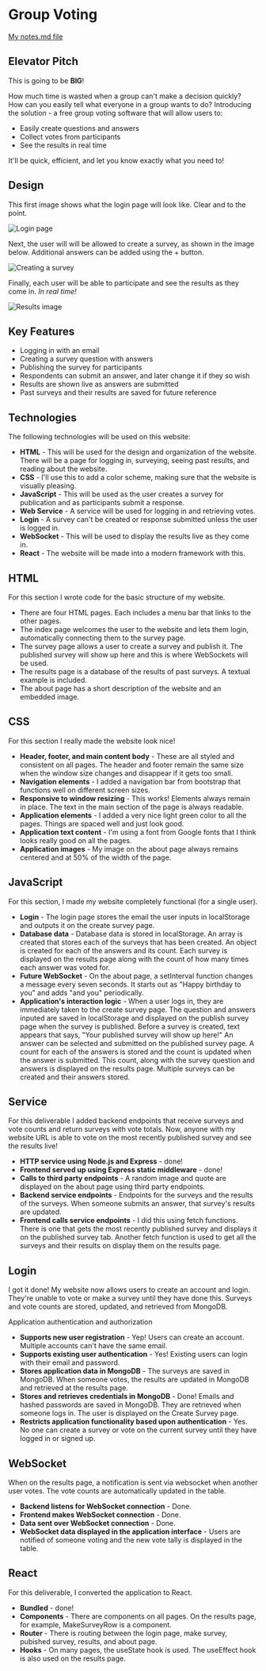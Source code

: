 # Group Voting

[My notes.md file](notes.md)

## Elevator Pitch

This is going to be **BIG**!

How much time is wasted when a group can't make a decision quickly?
How can you easily tell what everyone in a group wants to do?
Introducing the solution - a free group voting software that will allow users to:
* Easily create questions and answers
* Collect votes from participants
* See the results in real time

It'll be quick, efficient, and let you know exactly what you need to!

## Design

This first image shows what the login page will look like. Clear and to the point.

![Login page](login_page.jpg)

Next, the user will will be allowed to create a survey, as shown in the image below. Additional answers can be added using the + button.

![Creating a survey](creating_survey.jpg)

Finally, each user will be able to participate and see the results as they come in. *In real time!*

![Results image](vote_results.jpg)

## Key Features

 - Logging in with an email
 - Creating a survey question with answers
 - Publishing the survey for participants
 - Respondents can submit an answer, and later change it if they so wish
 - Results are shown live as answers are submitted
 - Past surveys and their results are saved for future reference

## Technologies

The following technologies will be used on this website:

 * **HTML** - This will be used for the design and organization of the website. There will be a page for logging in, surveying, seeing past results, and reading about the website.
 * **CSS** - I'll use this to add a color scheme, making sure that the website is visually pleasing.
 * **JavaScript** - This will be used as the user creates a survey for publication and as participants submit a response.
 * **Web Service** - A service will be used for logging in and retrieving votes.
 * **Login** - A survey can't be created or response submitted unless the user is logged in.
 * **WebSocket** - This will be used to display the results live as they come in.
 * **React** - The website will be made into a modern framework with this.

## HTML

For this section I wrote code for the basic structure of my website.
* There are four HTML pages. Each includes a menu bar that links to the other pages.
* The index page welcomes the user to the website and lets them login, automatically connecting them to the survey page.
* The survey page allows a user to create a survey and publish it. The published survey will show up here and this is where WebSockets will be used.
* The results page is a database of the results of past surveys. A textual example is included.
* The about page has a short description of the website and an embedded image.

## CSS

For this section I really made the website look nice!
* **Header, footer, and main content body** - These are all styled and consistent on all pages. The header and footer remain the same size when the window size changes and disappear if it gets too small.
* **Navigation elements** - I added a navigation bar from bootstrap that functions well on different screen sizes.
* **Responsive to window resizing** - This works! Elements always remain in place. The text in the main section of the page is always readable.
* **Application elements** - I added a very nice light green color to all the pages. Things are spaced well and just look good.
* **Application text content** - I'm using a font from Google fonts that I think looks really good on all the pages.
* **Application images** - My image on the about page always remains centered and at 50% of the width of the page.

## JavaScript

For this section, I made my website completely functional (for a single user).
* **Login** - The login page stores the email the user inputs in localStorage and outputs it on the create survey page.
* **Database data** - Database data is stored in localStorage. An array is created that stores each of the surveys that has been created. An object is created for each of the answers and its count. Each survey is displayed on the results page along with the count of how many times each answer was voted for.
* **Future WebSocket** - On the about page, a setInterval function changes a message every seven seconds. It starts out as "Happy birthday to you" and adds "and you" periodically.
* **Application's interaction logic** - When a user logs in, they are immediately taken to the create survey page. The question and answers inputed are saved in localStorage and displayed on the publish survey page when the survey is published. Before a survey is created, text appears that says, "Your published survey will show up here!" An answer can be selected and submitted on the published survey page. A count for each of the answers is stored and the count is updated when the answer is submitted. This count, along with the survey question and answers is displayed on the results page. Multiple surveys can be created and their answers stored.

## Service

For this deliverable I added backend endpoints that receive surveys and vote counts and return surveys with vote totals. Now, anyone with my website URL is able to vote on the most recently published survey and see the results live!

* **HTTP service using Node.js and Express** - done!
* **Frontend served up using Express static middleware** - done!
* **Calls to third party endpoints** - A random image and quote are displayed on the about page using third party endpoints.
* **Backend service endpoints** - Endpoints for the surveys and the results of the surveys. When someone submits an answer, that survey's results are updated.
* **Frontend calls service endpoints** - I did this using fetch functions. There is one that gets the most recently published survey and displays it on the published survey tab. Another fetch function is used to get all the surveys and their results on display them on the results page.

## Login

I got it done! My website now allows users to create an account and login. They're unable to vote or make a survey until they have done this. Surveys and vote counts are stored, updated, and retrieved from MongoDB.

Application authentication and authorization
* **Supports new user registration** - Yep! Users can create an account. Multiple accounts can't have the same email.
* **Supports existing user authentication** - Yes! Existing users can login with their email and password.
* **Stores application data in MongoDB** - The surveys are saved in MongoDB. When someone votes, the results are updated in MongoDB and retrieved at the results page.
* **Stores and retrieves credentials in MongoDB** - Done!  Emails and hashed passwords are saved in MongoDB. They are retrieved when someone logs in. The user is displayed on the Create Survey page.
* **Restricts application functionality based upon authentication** - Yes. No one can create a survey or vote on the current survey until they have logged in or signed up.

## WebSocket

When on the results page, a notification is sent via websocket when another user votes. The vote counts are automatically updated in the table.
* **Backend listens for WebSocket connection** - Done.
* **Frontend makes WebSocket connection** - Done.
* **Data sent over WebSocket connection** - Done.
* **WebSocket data displayed in the application interface** - Users are notified of someone voting and the new vote tally is displayed in the table.

## React

For this deliverable, I converted the application to React.

* **Bundled** - done!
* **Components** - There are components on all pages. On the results page, for example, MakeSurveyRow is a component.
* **Router** - There is routing between the login page, make survey, pubished survey, results, and about page.
* **Hooks** - On many pages, the useState hook is used. The useEffect hook is also used on the results page.
